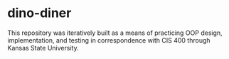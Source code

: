 # dino-diner
This repository was iteratively built as a means of practicing OOP design, implementation, and testing in correspondence with CIS 400 through Kansas State University.
